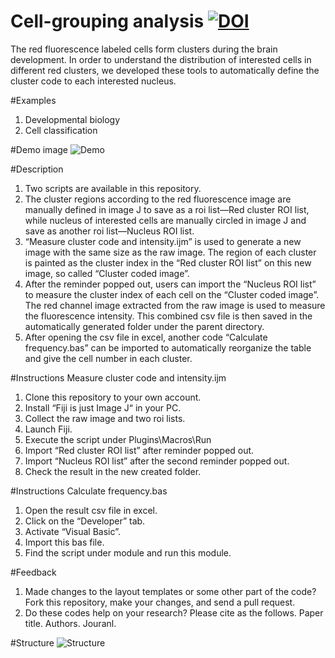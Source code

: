 # Cell-grouping analysis [![DOI](https://zenodo.org/badge/353277738.svg)](https://zenodo.org/badge/latestdoi/353277738)
The red fluorescence labeled cells form clusters during the brain development. In order to understand the distribution of interested cells in different red clusters, we developed these tools to automatically define the cluster code to each interested nucleus.

#Examples
1.	Developmental biology
2.	Cell classification

#Demo image
![Demo](https://user-images.githubusercontent.com/67047201/113233835-adb46400-92d2-11eb-99f6-45804ad7fd39.PNG)

#Description
1.	Two scripts are available in this repository.
2.	The cluster regions according to the red fluorescence image are manually defined in image J to save as a roi list—Red cluster ROI list, while nucleus of interested cells are manually circled in image J and save as another roi list—Nucleus ROI list.
3.	“Measure cluster code and intensity.ijm” is used to generate a new image with the same size as the raw image. The region of each cluster is painted as the cluster index in the “Red cluster ROI list” on this new image, so called “Cluster coded image”.
4.	After the reminder popped out, users can import the “Nucleus ROI list” to measure the cluster index of each cell on the “Cluster coded image”. The red channel image extracted from the raw image is used to measure the fluorescence intensity. This combined csv file is then saved in the automatically generated folder under the parent directory.
5.	After opening the csv file in excel, another code “Calculate frequency.bas” can be imported to automatically reorganize the table and give the cell number in each cluster.

#Instructions Measure cluster code and intensity.ijm
1.	Clone this repository to your own account.
2.	Install “Fiji is just Image J“ in your PC.
3.	Collect the raw image and two roi lists.
4.	Launch Fiji.
5.	Execute the script under Plugins\Macros\Run
6.	Import “Red cluster ROI list” after reminder popped out.
7.	Import “Nucleus ROI list” after the second reminder popped out.
8.	Check the result in the new created folder.

#Instructions Calculate frequency.bas
1.	Open the result csv file in excel.
2.	Click on the “Developer” tab.
3.	Activate “Visual Basic”.
4.	Import this bas file.
5.	Find the script under module and run this module.

#Feedback
1.	Made changes to the layout templates or some other part of the code? Fork this repository, make your changes, and send a pull request.
2.	Do these codes help on your research? Please cite as the follows. Paper title. Authors. Jouranl.

#Structure
![Structure](https://user-images.githubusercontent.com/67047201/113121553-5b793180-9245-11eb-87ba-553fa6fb759b.PNG)
